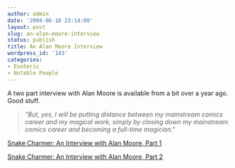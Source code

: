 ```yaml
---
author: admin
date: '2004-06-16 23:14:00'
layout: post
slug: an-alan-moore-interview
status: publish
title: An Alan Moore Interview
wordpress_id: '143'
categories:
- Esoteric
- Notable People
---
```

<p>A two part interview with Alan Moore is available from a bit over a year ago. Good stuff.</p><blockquote>
	<p><i>&quot;But, yes, I will be putting distance between my mainstream comics career and my magical work, simply by closing down my mainstream comics career and becoming a full-time magician.&quot;</i></p></blockquote><p><a href="http://www.ninthart.com/display.php?article=532">Snake Charmer: An Interview with Alan Moore, Part 1</a></p><p><a href="http://www.ninthart.com/display.php?article=536">Snake Charmer: An Interview with Alan Moore, Part 2</a></p>

